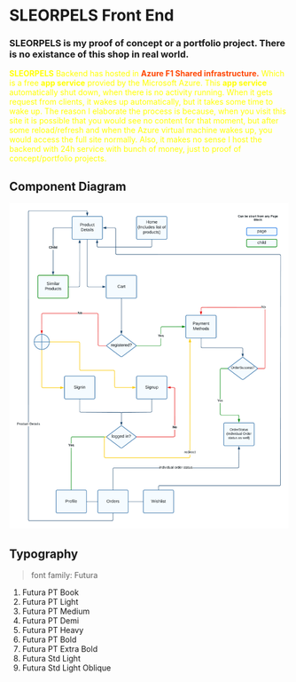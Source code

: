# SLEORPELS Front End

### SLEORPELS is my proof of concept or a portfolio project. There is no existance of this shop in real world.

<span style="color: yellow;" >**SLEORPELS** Backend has hosted in <span style="color: orangered; font-weight: bold;">Azure F1 Shared infrastructure.</span> Which is a free **app service** provied by the Microsoft Azure. This **app service** automatically shut down, when there is no activity running. When it gets request from clients, it wakes up automatically, but it takes some time to wake up. The reason I elaborate the process is because, when you visit this site it is possible that you would see no content for that moment, but after some reload/refresh and when the Azure virtual machine wakes up, you would access the full site normally. Also, it makes no sense I host the backend with 24h service with bunch of money, just to proof of concept/portfolio projects.
</span>

## Component Diagram

![Component Diagram](https://github.com/iamsabbirsobhani/sleorpels-front/blob/main/public/sleorpels.png)

## Typography

> font family: Futura

1. Futura PT Book
2. Futura PT Light
3. Futura PT Medium
4. Futura PT Demi
5. Futura PT Heavy
6. Futura PT Bold
7. Futura PT Extra Bold
8. Futura Std Light
9. Futura Std Light Oblique
